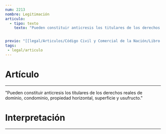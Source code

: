 ```yaml
---
num: 2213
nombre: Legitimación
articulo: 
  - tipo: texto
    texto: "Pueden constituir anticresis los titulares de los derechos reales de dominio, condominio, propiedad horizontal, superficie y usufructo."


previo: "[[legal/Articulos/Código Civil y Comercial de la Nación/Libro Cuarto/Título 12/Capítulo 3/Capítulo 3, Anticresis.md|Capítulo 3, Anticresis]]"
tags: 
 - legal/articulo
---
```

# Artículo
---
"Pueden constituir anticresis los titulares de los derechos reales de dominio, condominio, propiedad horizontal, superficie y usufructo."

# Interpretación
---
